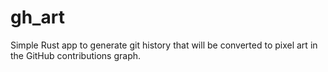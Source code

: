 # gh_art

Simple Rust app to generate git history that will be converted to pixel art in the GitHub contributions graph.

